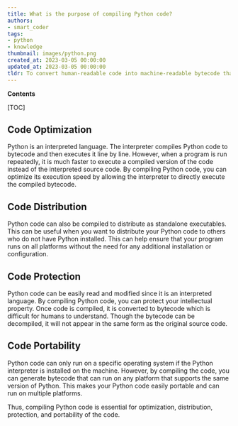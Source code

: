 ```yaml
---
title: What is the purpose of compiling Python code?
authors:
- smart_coder
tags:
- python
- knowledge
thumbnail: images/python.png
created_at: 2023-03-05 00:00:00
updated_at: 2023-03-05 00:00:00
tldr: To convert human-readable code into machine-readable bytecode that can be executed more efficiently and securely.
---
```


**Contents**

[TOC]

## Code Optimization

Python is an interpreted language. The interpreter compiles Python code to bytecode and then executes it line by line. However, when a program is run repeatedly, it is much faster to execute a compiled version of the code instead of the interpreted source code. By compiling Python code, you can optimize its execution speed by allowing the interpreter to directly execute the compiled bytecode.

## Code Distribution

Python code can also be compiled to distribute as standalone executables. This can be useful when you want to distribute your Python code to others who do not have Python installed. This can help ensure that your program runs on all platforms without the need for any additional installation or configuration.

## Code Protection

Python code can be easily read and modified since it is an interpreted language. By compiling Python code, you can protect your intellectual property. Once code is compiled, it is converted to bytecode which is difficult for humans to understand. Though the bytecode can be decompiled, it will not appear in the same form as the original source code.

## Code Portability

Python code can only run on a specific operating system if the Python interpreter is installed on the machine. However, by compiling the code, you can generate bytecode that can run on any platform that supports the same version of Python. This makes your Python code easily portable and can run on multiple platforms. 

Thus, compiling Python code is essential for optimization, distribution, protection, and portability of the code.
